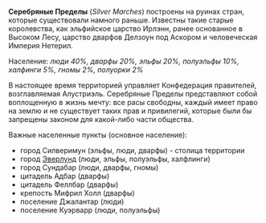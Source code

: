 **Серебряные Пределы** (*Silver Marches*) построены на руинах стран, которые существовали намного раньше. Известны такие старые королевства, как эльфийское царство Ирлэнн, ранее основанное в Высоком Лесу, царство дварфов Делзоун под Аскором и человеческая Империя Нетерил. 

Население: _люди 40%, дварфы 20%, эльфы 20%, полуэльфы 10%, халфинги 5%, гномы 2%, полуорки 2%_

В настоящее время территорией управляет Конфедерация правителей, возглавляемая Алустриэль. Серебряные Пределы представляют собой воплощенную в жизнь мечту: все расы свободны, каждый имеет право на землю и не существует таких прав и привилегий, которые были бы запрещены законом для какой-либо части общества.

Важные населенные пункты (основное население):
- город Силверимун (эльфы, люди, дварфы) - столица территории
- город [Эверлунд](Эверлунд.md) (люди, эльфы, полуэльфы, халфлинги)
- город Сундабар (люди, дварфы, гномы)
- цитадель Адбар (дварфы)
- цитадель Феллбар (дварфы)
- крепость Мифрил Холл (дварфы)
- поселение Джалантар (люди)
- поселение Куэрварр (люди, полуэльфы)
